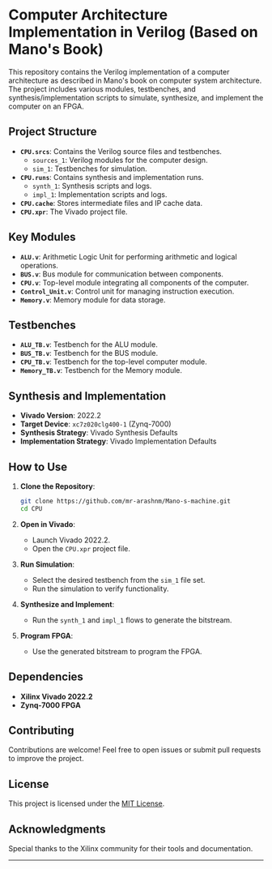 # Computer Architecture Implementation in Verilog (Based on Mano's Book)

This repository contains the Verilog implementation of a computer architecture as described in Mano's book on computer system architecture. The project includes various modules, testbenches, and synthesis/implementation scripts to simulate, synthesize, and implement the computer on an FPGA.

## Project Structure

- **`CPU.srcs`**: Contains the Verilog source files and testbenches.
  - `sources_1`: Verilog modules for the computer design.
  - `sim_1`: Testbenches for simulation.
- **`CPU.runs`**: Contains synthesis and implementation runs.
  - `synth_1`: Synthesis scripts and logs.
  - `impl_1`: Implementation scripts and logs.
- **`CPU.cache`**: Stores intermediate files and IP cache data.
- **`CPU.xpr`**: The Vivado project file.

## Key Modules

- **`ALU.v`**: Arithmetic Logic Unit for performing arithmetic and logical operations.
- **`BUS.v`**: Bus module for communication between components.
- **`CPU.v`**: Top-level module integrating all components of the computer.
- **`Control_Unit.v`**: Control unit for managing instruction execution.
- **`Memory.v`**: Memory module for data storage.

## Testbenches

- **`ALU_TB.v`**: Testbench for the ALU module.
- **`BUS_TB.v`**: Testbench for the BUS module.
- **`CPU_TB.v`**: Testbench for the top-level computer module.
- **`Memory_TB.v`**: Testbench for the Memory module.

## Synthesis and Implementation

- **Vivado Version**: 2022.2
- **Target Device**: `xc7z020clg400-1` (Zynq-7000)
- **Synthesis Strategy**: Vivado Synthesis Defaults
- **Implementation Strategy**: Vivado Implementation Defaults

## How to Use

1. **Clone the Repository**:
   ```bash
   git clone https://github.com/mr-arashnm/Mano-s-machine.git
   cd CPU
   ```

2. **Open in Vivado**:
   - Launch Vivado 2022.2.
   - Open the `CPU.xpr` project file.

3. **Run Simulation**:
   - Select the desired testbench from the `sim_1` file set.
   - Run the simulation to verify functionality.

4. **Synthesize and Implement**:
   - Run the `synth_1` and `impl_1` flows to generate the bitstream.

5. **Program FPGA**:
   - Use the generated bitstream to program the FPGA.

## Dependencies

- **Xilinx Vivado 2022.2**
- **Zynq-7000 FPGA**

## Contributing

Contributions are welcome! Feel free to open issues or submit pull requests to improve the project.

## License

This project is licensed under the [MIT License](LICENSE).

## Acknowledgments

Special thanks to the Xilinx community for their tools and documentation.

---
